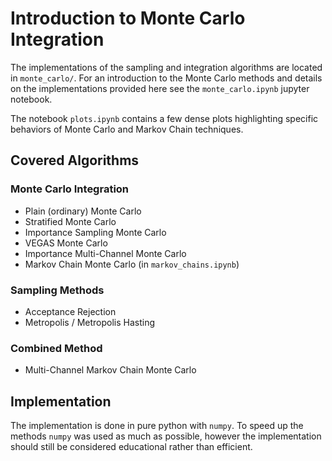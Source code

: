 # Introduction to Monte Carlo Integration

The implementations of the sampling and integration algorithms are
located in `monte_carlo/`. For an introduction to the Monte Carlo
methods and details on the implementations provided here see the
`monte_carlo.ipynb` jupyter notebook.

The notebook `plots.ipynb` contains a few dense plots highlighting
specific behaviors of Monte Carlo and Markov Chain techniques.

## Covered Algorithms

### Monte Carlo Integration
- Plain (ordinary) Monte Carlo
- Stratified Monte Carlo
- Importance Sampling Monte Carlo
- VEGAS Monte Carlo
- Importance Multi-Channel Monte Carlo
- Markov Chain Monte Carlo (in `markov_chains.ipynb`)

### Sampling Methods
- Acceptance Rejection
- Metropolis / Metropolis Hasting

### Combined Method
-  Multi-Channel Markov Chain Monte Carlo

## Implementation
The implementation is done in pure python with `numpy`.
To speed up the methods `numpy` was used as much as possible, however
the implementation should still be considered educational rather than
efficient.
